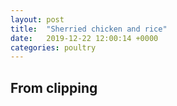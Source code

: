 ```yaml
---
layout: post
title:  "Sherried chicken and rice"
date:   2019-12-22 12:00:14 +0000
categories: poultry
---
```


## From clipping
